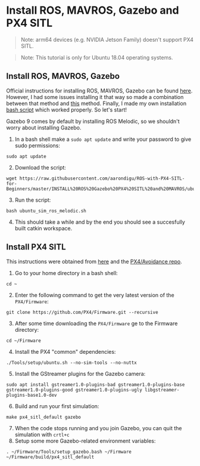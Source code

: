 # Install ROS, MAVROS, Gazebo and PX4 SITL

> Note: arm64 devices (e.g. NVIDIA Jetson Family) doesn't support PX4 SITL.

> Note: This tutorial is only for Ubuntu 18.04 operating systems.

## Install ROS, MAVROS, Gazebo
Official instructions for installing ROS, MAVROS, Gazebo can be found 
[here](https://dev.px4.io/master/en/setup/dev_env_linux_ubuntu.html). However, I had some issues installing it that way so made a combination between that method and [this](https://dev.px4.io/v1.9.0/en/setup/dev_env_linux_ubuntu.html) method. Finally, I made my own installation [bash script](https://raw.githubusercontent.com/aarondigu/ROS-with-PX4-SITL-for-Beginners/master/INSTALL%20ROS%20Gazebo%20PX4%20SITL%20and%20MAVROS/ubuntu_sim_ros_melodic.sh) which worked properly. So let's start!

Gazebo 9 comes by default by installing ROS Melodic, so we shouldn't worry about installing Gazebo.

1. In a bash shell make a `sudo apt update` and write your password to give sudo permissions:

```
sudo apt update
```

2. Download the script:

```
wget https://raw.githubusercontent.com/aarondigu/ROS-with-PX4-SITL-for-Beginners/master/INSTALL%20ROS%20Gazebo%20PX4%20SITL%20and%20MAVROS/ubuntu_sim_ros_melodic.sh

```

3. Run the script:

```
bash ubuntu_sim_ros_melodic.sh
```

4. This should take a while and by the end you should see a succesfully built catkin workspace.

## Install PX4 SITL
This instructions were obtained from [here](https://dev.px4.io/master/en/setup/building_px4.html) and the [PX4/Avoidance repo](https://github.com/PX4/avoidance).

1. Go to your home directory in a bash shell:

```
cd ~
```

2. Enter the following command to get the very latest version of the `PX4/Firmware`:

```
git clone https://github.com/PX4/Firmware.git --recursive
```

3. After some time downloading the `PX4/Firmware` ge to the Firmware directory:

```
cd ~/Firmware
```

4. Install the PX4 "common" dependencies:

```
./Tools/setup/ubuntu.sh --no-sim-tools --no-nuttx
```

5. Install the GStreamer plugins for the Gazebo camera:

```
sudo apt install gstreamer1.0-plugins-bad gstreamer1.0-plugins-base gstreamer1.0-plugins-good gstreamer1.0-plugins-ugly libgstreamer-plugins-base1.0-dev
```

6. Build and run your first simulation:

```
make px4_sitl_default gazebo

```

7. When the code stops running and you join Gazebo, you can quit the simulation with `crtl+c`
8. Setup some more Gazebo-related environment variables:

```
. ~/Firmware/Tools/setup_gazebo.bash ~/Firmware ~/Firmware/build/px4_sitl_default

```
